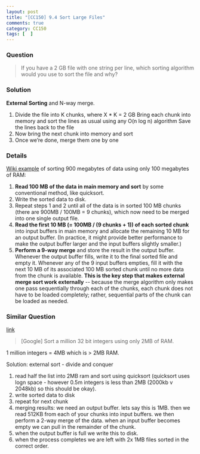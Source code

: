 ```yaml
---
layout: post
title: "[CC150] 9.4 Sort Large Files"
comments: true
category: CC150
tags: [  ]
---
```


### Question 

> If you have a 2 GB file with one string per line, which sorting algorithm would you use to sort the file and why?

### Solution

__External Sorting__ and N-way merge. 

1. Divide the file into K chunks, where X * K = 2 GB Bring each chunk into memory and sort the lines as usual using any O(n log n) algorithm Save the lines back to the file
1. Now bring the next chunk into memory and sort
1. Once we’re done, merge them one by one

### Details

[Wiki example](http://en.wikipedia.org/wiki/External_sorting#External_merge_sort) of sorting 900 megabytes of data using only 100 megabytes of RAM:

1. __Read 100 MB of the data in main memory and sort__ by some conventional method, like quicksort.
1. Write the sorted data to disk.
1. Repeat steps 1 and 2 until all of the data is in sorted 100 MB chunks (there are 900MB / 100MB = 9 chunks), which now need to be merged into one single output file.
1. __Read the first 10 MB (= 100MB / (9 chunks + 1)) of each sorted chunk__ into input buffers in main memory and allocate the remaining 10 MB for an output buffer. (In practice, it might provide better performance to make the output buffer larger and the input buffers slightly smaller.)
1. __Perform a 9-way merge__ and store the result in the output buffer. Whenever the output buffer fills, write it to the final sorted file and empty it. Whenever any of the 9 input buffers empties, fill it with the next 10 MB of its associated 100 MB sorted chunk until no more data from the chunk is available. __This is the key step that makes external merge sort work externally__ -- because the merge algorithm only makes one pass sequentially through each of the chunks, each chunk does not have to be loaded completely; rather, sequential parts of the chunk can be loaded as needed.

### Similar Question

[link](http://www.glassdoor.com/Interview/Sort-a-million-32-bit-integers-using-only-2MB-of-RAM-QTN_120936.htm)

> [Google] Sort a million 32 bit integers using only 2MB of RAM.

1 million integers = 4MB which is > 2MB RAM.

Solution: external sort - divide and conquer

1. read half the list into 2MB ram and sort using quicksort (quicksort uses logn space - however 0.5m integers is less than 2MB (2000kb v 2048kb) so this should be okay).
2. write sorted data to disk
3. repeat for next chunk
4. merging results: we need an output buffer. lets say this is 1MB. then we read 512KB from each of your chunks into input buffers. we then perform a 2-way merge of the data. when an input buffer becomes empty we can pull in the remainder of the chunk.
5. when the output buffer is full we write this to disk.
6. when the process completes we are left with 2x 1MB files sorted in the correct order.
